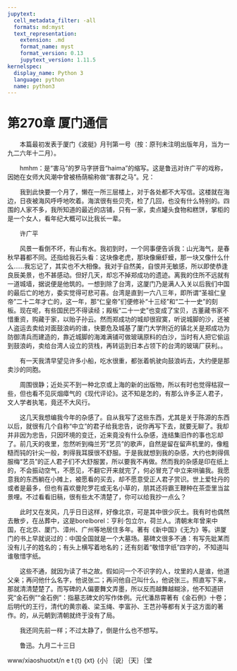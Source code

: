 ```yaml
---
jupytext:
  cell_metadata_filter: -all
  formats: md:myst
  text_representation:
    extension: .md
    format_name: myst
    format_version: 0.13
    jupytext_version: 1.11.5
kernelspec:
  display_name: Python 3
  language: python
  name: python3
---
```

# 第270章  厦门通信 

　　本篇最初发表于厦门《波艇》月刊第一号（按：原刊未注明出版年月，当为一九二六年十二月）。 

　　hmhm：是“害马”的罗马字拼音“haima”的缩写。这是鲁迅对许广平的戏称，因她在女师大风潮中曾被杨荫榆称做“害群之马”。兄： 

　　我到此快要一个月了，懒在一所三层楼上，对于各处都不大写信。这楼就在海边，日夜被海风呼呼地吹着。海滨很有些贝壳，检了几回，也没有什么特别的。四围的人家不多，我所知道的最近的店铺，只有一家，卖点罐头食物和糕饼，掌柜的是一个女人，看年纪大概可以比我长一辈。 

　　许广平 

　　风景一看倒不坏，有山有水。我初到时，一个同事便告诉我：山光海气，是春秋早暮都不同。还指给我石头看：这块像老虎，那块像癞虾蟆，那一块又像什么什么……我忘记了，其实也不大相像。我对于自然美，自恨并无敏感，所以即使恭逢良辰美景，也不甚感动。但好几天，却忘不掉郑成功的遗迹。离我的住所不远就有一道城墙，据说便是他筑的。一想到除了台湾，这厦门乃是满人入关以后我们中国的最后亡的地方，委实觉得可悲可喜。台湾是直到一六八三年，即所谓“圣祖仁皇帝”二十二年才亡的，这一年，那“仁皇帝”们便修补“十三经”和“二十一史”的刻板。现在呢，有些国民巴不得读经；殿板“二十一史”也变成了宝贝，古董藏书家不惜重资，购藏于家，以贻子孙云。然而郑成功的城却很寂寞，听说城脚的沙，还被人盗运去卖给对面鼓浪屿的谁，快要危及城基了厦门大学附近的镇北关是郑成功为防御清兵而建造的，靠近城脚的海滩满铺可做玻璃原料的白沙，当时有人把它偷运到鼓浪屿，卖给台湾人设立的货栈，再转运到日本占领下的台湾的玻璃厂获利。。 

　　有一天我清早望见许多小船，吃水很重，都张着帆驶向鼓浪屿去，大约便是那卖沙的同胞。 

　　周围很静；近处买不到一种北京或上海的新的出版物，所以有时也觉得枯寂一些，但也看不见灰烟瘴气的《现代评论》。这不知是怎的，有那么许多正人君子，文人学者执笔，竟还不大风行。 

　　这几天我想编我今年的杂感了。自从我写了这些东西，尤其是关于陈源的东西以后，就很有几个自称“中立”的君子给我忠告，说你再写下去，就要无聊了。我却并非因为忠告，只因环境的变迁，近来竟没有什么杂感，连结集旧作的事也忘却了。前几天的夜里，忽然听到梅兰芳“艺员”的歌声，自然是留在留声机里的，像粗糙而钝的针尖一般，刺得我耳膜很不舒服。于是我就想到我的杂感，大约也刺得佩服梅“艺员”的正人君子们不大舒服罢，所以要我不再做。然而我的杂感是印在纸上的，不会振动空气，不愿见，不翻它开来就完了，何必冒充了中立来哄骗我。我愿意我的东西躺在小摊上，被愿看的买去，却不愿意受正人君子赏识。世上爱牡丹的或者是最多，但也有喜欢曼陀罗花或无名小草的，朋其还将霸王鞭种在茶壶里当盆景哩。不过看看旧稿，很有些太不清楚了，你可以给我抄一点么？ 

　　此时又在发风，几乎日日这样，好像北京，可是其中很少灰土。我有时也偶然去散步，在丛葬中，这是borelborel：亨利·包立尔，荷兰人。清朝末年曾来中国，在北京、厦门、漳州、广州等地居住多年。著有《新中国》《无为》等。讲厦门的书上早就说过的：中国全国就是一个大墓场。墓碑文很多不通：有写先妣某而没有儿子的姓名的；有头上横写着地名的；还有刻着“敬惜字纸”四字的，不知道叫谁敬惜字纸。 

　　这些不通，就因为读了书之故。假如问一个不识字的人，坟里的人是谁，他道父亲；再问他什么名字，他说张二；再问他自己叫什么，他说张三。照直写下来，那就清清楚楚了。而写碑的人偏要舞文弄墨，所以反而越舞越糊涂，他不知道研究“金石例”“金石例”：指墓志碑文的写作体例。元代潘昂霄著有《金石例》十卷；后明代的王行，清代的黄宗羲、梁玉绳、李富孙、王芑孙等都有关于这方面的著作。的，从元朝到清朝就终于没有了局。 

　　我还同先前一样；不过太静了，倒是什么也不想写。 

　　鲁迅。九月二十三日 

www/xiaoshuotxt/n e t｛t｝｛xt｝｛小｝｛说｝｛天｝｛堂 


